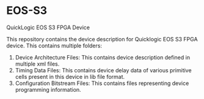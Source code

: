 # EOS-S3
QuickLogic EOS S3 FPGA Device 

This repository contains the device description for Quicklogic EOS S3 FPGA device. This contains multiple folders:
1. Device Architecture Files: This contains device description defined in multiple xml files.
2. Timing Data Files: This contains device delay data of various primitive cells present in this device in lib file format.
3. Configuration Bitstream Files: This contains files representing device programming information.
